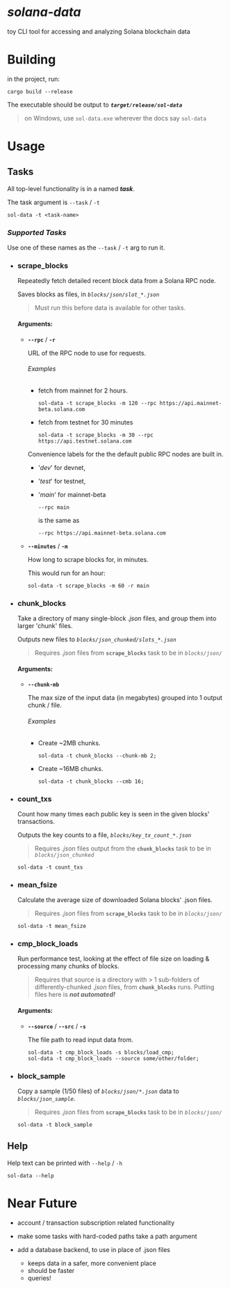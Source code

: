 # _solana-data_
toy CLI tool for accessing and analyzing Solana blockchain data

# **Building**

in the project, run: 

```
cargo build --release
```

The executable should be output to _**`target/release/sol-data`**_

>on Windows, use `sol-data.exe` wherever the docs say `sol-data`


# **Usage**

## **Tasks**
All top-level functionality is in a named ___task___.

The task argument is `--task` / `-t`

```
sol-data -t <task-name>
```

### _Supported Tasks_

Use one of these names as the `--task` / `-t` arg to run it.

* ### **scrape_blocks**
    Repeatedly fetch detailed recent block data from a Solana RPC node.
    
    Saves blocks as files, in _`blocks/json/slot_*.json`_

    >Must run this before data is available for other tasks.

    #### Arguments:
    * **`--rpc`** / **`-r`**
        
        URL of the RPC node to use for requests.
        
        ###### Examples
        * fetch from mainnet for 2 hours.
            ```
            sol-data -t scrape_blocks -m 120 --rpc https://api.mainnet-beta.solana.com
            ```
        * fetch from testnet for 30 minutes
            ```
            sol-data -t scrape_blocks -m 30 --rpc https://api.testnet.solana.com
            ```

        Convenience labels for the the default public RPC nodes are built in.

        * '_dev_' for devnet,
        
        * '_test_' for testnet,

        * '_main_' for mainnet-beta

            ```
            --rpc main
            ```
            is the same as
            ```
            --rpc https://api.mainnet-beta.solana.com
            ```
            
    * **`--minutes`** / **`-m`**
        
        How long to scrape blocks for, in minutes.

        This would run for an hour:
        ```
        sol-data -t scrape_blocks -m 60 -r main
        ```

* ### **chunk_blocks**
    Take a directory of many single-block _.json_ files, and group them into larger 'chunk' files.

    Outputs new files to _`blocks/json_chunked/slots_*.json`_ 

    >Requires _.json_ files from **`scrape_blocks`** task to be in _`blocks/json/`_

    #### Arguments:
    * **`--chunk-mb`**
        
        The max size of the input data (in megabytes) grouped into 1 output chunk / file.

        ###### Examples
        * Create ~2MB chunks.
            ```
            sol-data -t chunk_blocks --chunk-mb 2;
            ```
        * Create ~16MB chunks.
            ```
            sol-data -t chunk_blocks --cmb 16;
            ```
* ### **count_txs**
    Count how many times each public key is seen in the given blocks' transactions.
    
    Outputs the key counts to a file, _`blocks/key_tx_count_*.json`_

    >Requires _.json_ files output from the **`chunk_blocks`** task to be in _`blocks/json_chunked`_
    ```
    sol-data -t count_txs
    ```
* ### **mean_fsize**
    Calculate the average size of downloaded Solana blocks' .json files.
    
    >Requires _.json_ files from **`scrape_blocks`** task to be in _`blocks/json/`_
    ```
    sol-data -t mean_fsize
    ```
* ### **cmp_block_loads**
    Run performance test, looking at the effect of file size on loading & processing many chunks of blocks.
    
    >Requires that source is a directory with > 1 sub-folders of differently-chunked _.json_ files, from **`chunk_blocks`** runs. 
    >Putting files here is _**not automated!**_

    #### Arguments:
    * **`--source`** / **`--src`** / **`-s`**
        
        The file path to read input data from.

        ```
        sol-data -t cmp_block_loads -s blocks/load_cmp;
        sol-data -t cmp_block_loads --source some/other/folder;
        ```
* ### **block_sample**
    Copy a sample (1/50 files) of _`blocks/json/*.json`_ data to _`blocks/json_sample`_.

    >Requires _.json_ files from **`scrape_blocks`** task to be in _`blocks/json/`_
    ```
    sol-data -t block_sample
    ```

## **Help**

Help text can be printed with `--help` / `-h`
```
sol-data --help
```
#
# Near Future

* account / transaction subscription related functionality 

* make some tasks with hard-coded paths take a path argument   

* add a database backend, to use in place of .json files
  * keeps data in a safer, more convenient place
  * should be faster
  * queries!    


